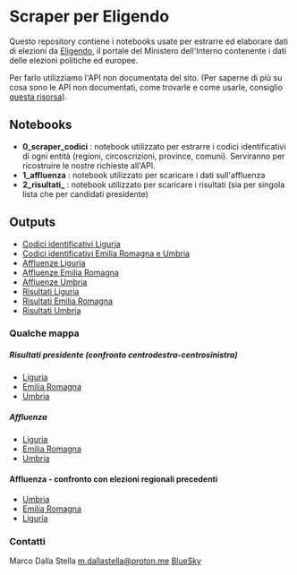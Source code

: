 # Scraper per Eligendo

Questo repository contiene i notebooks usate per estrarre ed elaborare dati di elezioni da [Eligendo](https://dait.interno.gov.it/elezioni), il portale del Ministero dell'Interno contenente i dati delle elezioni politiche ed europee.

Per farlo utilizziamo l'API non documentata del sito. (Per saperne di più su cosa sono le API non documentati, come trovarle e come usarle, consiglio [questa risorsa](https://inspectelement.org/apis.html)).

## Notebooks

- **0_scraper_codici** : notebook utilizzato per estrarre i codici identificativi di ogni entità (regioni, circoscrizioni, province, comuni). Serviranno per ricostruire le nostre richieste all'API.
- **1_affluenza** : notebook utilizzato per scaricare i dati sull'affluenza
- **2_risultati_** : notebook utilizzato per scaricare i risultati (sia per singola lista che per candidati presidente)

## Outputs
- [Codici identificativi Liguria](https://github.com/marcodallastella/elezioni/blob/main/output/codici_li.csv)
- [Codici identificativi Emilia Romagna e Umbria](output/codici_umbria_er.csv)
- [Affluenze Liguria](https://github.com/marcodallastella/elezioni/blob/main/output/affluenze_li.csv)
- [Affluenze Emilia Romagna](output/affluenze_er.csv)
- [Affluenze Umbria](output/affluenze_um.csv)
- [Risultati Liguria](https://github.com/marcodallastella/elezioni/blob/main/output/risultati_LI.csv)
- [Risultati Emilia Romagna](output/risultati_er.csv)
- [Risultati Umbria](output/risultati_um.csv)

### Qualche mappa

##### Risultati presidente (confronto centrodestra-centrosinistra)
- [Liguria](https://www.datawrapper.de/_/zC8EU)
- [Emilia Romagna](https://www.datawrapper.de/_/9yIHu)
- [Umbria](https://www.datawrapper.de/_/ervq2)

##### Affluenza
- [Liguria](https://www.datawrapper.de/_/TPPvf/)
- [Emilia Romagna](https://www.datawrapper.de/_/pWRZG/)
- [Umbria](https://www.datawrapper.de/_/YElha/)

#### Affluenza - confronto con elezioni regionali precedenti
- [Umbria](https://www.datawrapper.de/_/Znz4J)
- [Emilia Romagna](https://www.datawrapper.de/_/wS5a8/?v=11)
- [Liguria](https://www.datawrapper.de/_/DM7Nf)

### Contatti

Marco Dalla Stella
[m.dallastella@proton.me](mailto:m.dallastella@proton.me)
[BlueSky](https://bsky.app/profile/mdallastella.bsky.social)
